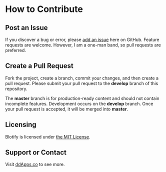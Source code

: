 # How to Contribute

## Post an Issue

If you discover a bug or error, please [add an issue](https://github.com/duliodenis/blotify/issues) here on GitHub. Feature requests are welcome. However, I am a one-man band, so pull requests are preferred.


## Create a Pull Request

Fork the project, create a branch, commit your changes, and then create a pull request. Please submit your pull request to the **develop** branch of this repository.

The **master** branch is for production-ready content and should not contain incomplete features. Development occurs on the **develop** branch. Once your pull request is accepted, it will be merged into **master**.


## Licensing
Blotify is licensed under [the MIT License](LICENSE).

## Support or Contact
Visit [ddApps.co](http://ddapps.co) to see more.
